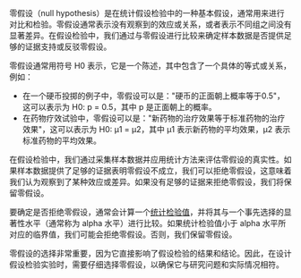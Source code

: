 零假设（null hypothesis）是在统计假设检验中的一种基本假设，通常用来进行对比和检验。零假设通常表示没有观察到的效应或关系，或者表示不同组之间没有显著差异。在假设检验中，我们通过与零假设进行比较来确定样本数据是否提供足够的证据支持或反驳零假设。

零假设通常用符号 H0 表示，它是一个陈述，其中包含了一个具体的等式或关系，例如：

- 在一个硬币投掷的例子中，零假设可以是："硬币的正面朝上概率等于0.5"，这可以表示为 H0: p = 0.5，其中 p 是正面朝上的概率。
- 在药物疗效试验中，零假设可以是："新药物的治疗效果等于标准药物的治疗效果"，这可以表示为 H0: μ1 = μ2，其中 μ1 表示新药物的平均效果，μ2 表示标准药物的平均效果。

在假设检验中，我们通过采集样本数据并应用统计方法来评估零假设的真实性。如果样本数据提供了足够的证据表明零假设不成立，我们可以拒绝零假设，这意味着我们认为观察到了某种效应或差异。如果没有足够的证据来拒绝零假设，我们将保留零假设。

要确定是否拒绝零假设，通常会计算一个[统计检验值](统计检验值.md)，并将其与一个事先选择的显著性水平（通常称为 alpha 水平）进行比较。如果统计检验值小于 alpha 水平所对应的临界值，我们可能会拒绝零假设。否则，我们保留零假设。

零假设的选择非常重要，因为它直接影响了假设检验的结果和结论。因此，在设计假设检验实验时，需要仔细选择零假设，以确保它与研究问题和实际情况相符。